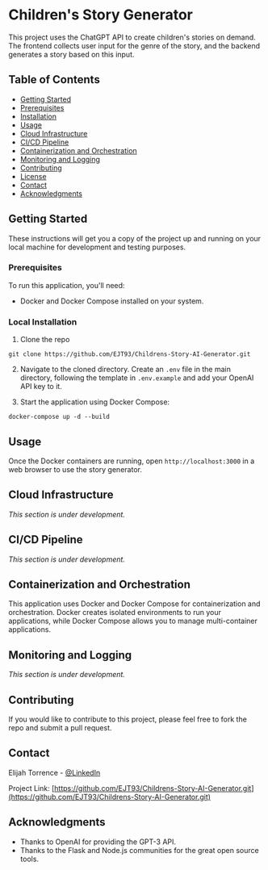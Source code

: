 # Children's Story Generator

This project uses the ChatGPT API to create children's stories on demand. The frontend collects user input for the genre of the story, and the backend generates a story based on this input.

## Table of Contents

- [Getting Started](#getting-started)
- [Prerequisites](#prerequisites)
- [Installation](#installation)
- [Usage](#usage)
- [Cloud Infrastructure](#cloud-infrastructure)
- [CI/CD Pipeline](#ci/cd-pipeline)
- [Containerization and Orchestration](#containerization-and-orchestration)
- [Monitoring and Logging](#monitoring-and-logging)
- [Contributing](#contributing)
- [License](#license)
- [Contact](#contact)
- [Acknowledgments](#acknowledgments)

## Getting Started

These instructions will get you a copy of the project up and running on your local machine for development and testing purposes.

### Prerequisites

To run this application, you'll need:
- Docker and Docker Compose installed on your system.

### Local Installation

1. Clone the repo
```
git clone https://github.com/EJT93/Childrens-Story-AI-Generator.git
```

2. Navigate to the cloned directory. Create an `.env` file in the main directory, following the template in `.env.example` and add your OpenAI API key to it.

3. Start the application using Docker Compose:
```
docker-compose up -d --build
```

## Usage

Once the Docker containers are running, open `http://localhost:3000` in a web browser to use the story generator.

## Cloud Infrastructure

_This section is under development._

## CI/CD Pipeline

_This section is under development._

## Containerization and Orchestration

This application uses Docker and Docker Compose for containerization and orchestration. Docker creates isolated environments to run your applications, while Docker Compose allows you to manage multi-container applications.

## Monitoring and Logging

_This section is under development._

## Contributing

If you would like to contribute to this project, please feel free to fork the repo and submit a pull request.

## Contact

Elijah Torrence - [@LinkedIn](https://www.linkedin.com/in/elijah-torrence-67208169/)

Project Link: [https://github.com/EJT93/Childrens-Story-AI-Generator.git](https://github.com/EJT93/Childrens-Story-AI-Generator.git)

## Acknowledgments

- Thanks to OpenAI for providing the GPT-3 API.
- Thanks to the Flask and Node.js communities for the great open source tools.